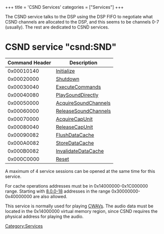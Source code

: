 +++
title = 'CSND Services'
categories = ["Services"]
+++

The CSND service talks to the DSP using the DSP FIFO to negotiate what
CSND channels are allocated to the DSP, and this seems to be channels
0-7 (usually). The rest are dedicated to CSND services.

# CSND service "csnd:SND"

| Command Header | Description                                                  |
|----------------|--------------------------------------------------------------|
| 0x00010140     | [Initialize](CSND:Initialize "wikilink")                     |
| 0x00020000     | [Shutdown](CSND:Shutdown "wikilink")                         |
| 0x00030040     | [ExecuteCommands](CSND:ExecuteCommands "wikilink")           |
| 0x00040080     | [PlaySoundDirectly](CSND:PlaySoundDirectly "wikilink")       |
| 0x00050000     | [AcquireSoundChannels](CSND:AcquireSoundChannels "wikilink") |
| 0x00060000     | [ReleaseSoundChannels](CSND:ReleaseSoundChannels "wikilink") |
| 0x00070000     | [AcquireCapUnit](CSND:AcquireCapUnit "wikilink")             |
| 0x00080040     | [ReleaseCapUnit](CSND:ReleaseCapUnit "wikilink")             |
| 0x00090082     | [FlushDataCache](CSND:FlushDataCache "wikilink")             |
| 0x000A0082     | [StoreDataCache](CSND:StoreDataCache "wikilink")             |
| 0x000B0082     | [InvalidateDataCache](CSND:InvalidateDataCache "wikilink")   |
| 0x000C0000     | [Reset](CSND:Reset "wikilink")                               |

A maximum of 4 service sessions can be opened at the same time for this
service.

For cache operations addresses must be in 0x14000000-0x1C000000 range.
Starting with [8.0.0-18](8.0.0-18 "wikilink") addresses in the range
0x30000000-0x40000000 are also allowed.

This service is normally used for playing [CWAVs](BCWAV "wikilink"). The
audio data must be located in the 0x14000000 virtual memory region,
since CSND requires the physical address for playing the audio.

[Category:Services](Category:Services "wikilink")